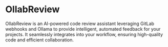 # OllabReview
OllabReview is an AI-powered code review assistant leveraging GitLab webhooks and Ollama to provide intelligent, automated feedback for your projects. It seamlessly integrates into your workflow, ensuring high-quality code and efficient collaboration.
